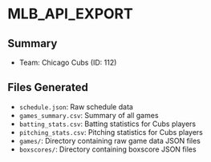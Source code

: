 # MLB_API_EXPORT
## Summary
- Team: Chicago Cubs (ID: 112)

## Files Generated
- `schedule.json`: Raw schedule data
- `games_summary.csv`: Summary of all games
- `batting_stats.csv`: Batting statistics for Cubs players
- `pitching_stats.csv`: Pitching statistics for Cubs players
- `games/`: Directory containing raw game data JSON files
- `boxscores/`: Directory containing boxscore JSON files
